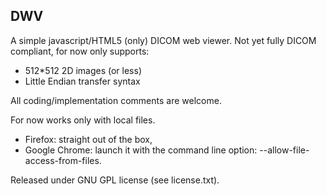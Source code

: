 DWV
-----

A simple javascript/HTML5 (only) DICOM web viewer. 
Not yet fully DICOM compliant, for now only supports:
 * 512*512 2D images (or less)
 * Little Endian transfer syntax

All coding/implementation comments are welcome.

For now works only with local files. 

 * Firefox: straight out of the box,
 * Google Chrome: launch it with the command line option: --allow-file-access-from-files. 

Released under GNU GPL license (see license.txt). 
 